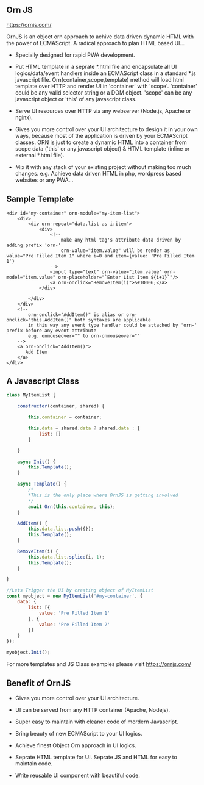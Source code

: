 ## Orn JS

https://ornjs.com/

OrnJS is an object orn approach to achive data driven dynamic HTML with the power of ECMAScript.
A radical approach to plan HTML based UI...

- Specially designed for rapid PWA development.

- Put HTML template in a seprate *.html file and encapsulate all UI logics/data/event handlers inside an ECMAScript class in a standard *.js javascript file. 
Orn(container,scope,template) method will load html template over HTTP and render UI in 'container' with 'scope'.
'container' could be any valid selector string or a DOM object. 'scope' can be any javascript object or 'this' of any javascript class.

- Serve UI resources over HTTP via any webserver (Node.js, Apache or nginx).

- Gives you more control over your UI architecture to design it in your own ways, because most of the application is driven by your ECMAScript classes. ORN is just to create a dynamic HTML into a container from scope data ('this' or any javascript object) & HTML template (inline or external *.html file).

- Mix it with any stack of your existing project without making too much changes. e.g. Achieve data driven HTML in php, wordpress based websites or any PWA...

## Sample Template
```
<div id="my-container" orn-module="my-item-list">
    <div>
        <div orn-repeat="data.list as i:item">
            <div>
                <!-- 
                    make any html tag's attribute data driven by adding prefix 'orn-'
                    orn-value="item.value" will be render as value="Pre Filled Item 1" where i=0 and item={value: 'Pre Filled Item 1'}
                -->
                <input type="text" orn-value="item.value" orn-model="item.value" orn-placeholder="`Enter List Item ${i+1}`"/>
                <a orn-onclick="RemoveItem(i)">&#10006;</a>
            </div>

        </div>
    </div>
    <!-- 
        orn-onclick="AddItem()" is alias or orn-onclick="this.AddItem()" both syntaxes are applicable
        in this way any event type handler could be attached by 'orn-' prefix before any event attribute
        e.g. onmouseover="" to orn-onmouseover="" 
    -->
    <a orn-onclick="AddItem()">
       Add Item
    </a>
</div>
```
## A Javascript Class

```javascript
class MyItemList {

    constructor(container, shared) {

        this.container = container;

        this.data = shared.data ? shared.data : {
            list: []
        }

    }

    async Init() {
        this.Template();
    }

    async Template() {
        /*
        *This is the only place where OrnJS is getting involved
        */
        await Orn(this.container, this);
    }

    AddItem() {
        this.data.list.push({});
        this.Template();
    }

    RemoveItem(i) {
        this.data.list.splice(i, 1);
        this.Template();
    }

}

//Lets Trigger the UI by creating object of MyItemList
const myobject = new MyItemList('#my-container', {
    data: {
        list: [{
            value: 'Pre Filled Item 1'
        }, {
            value: 'Pre Filled Item 2'
        }]
    }
});

myobject.Init();

```

For more templates and JS Class examples please visit https://ornjs.com/

## Benefit of OrnJS

- Gives you more control over your UI architecture.

- UI can be served from any HTTP container (Apache, Nodejs).

- Super easy to maintain with cleaner code of mordern Javascript.

- Bring beauty of new ECMAScript to your UI logics.

- Achieve finest Object Orn approach in UI logics.

- Seprate HTML template for UI. Seprate JS and HTML for easy to maintain code.

- Write reusable UI component with beautiful code.

